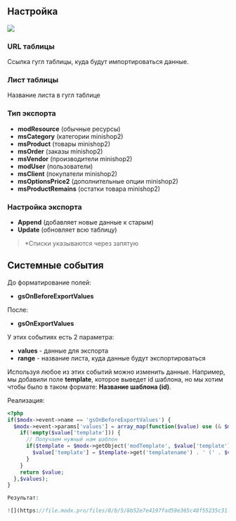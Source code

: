 ## **Настройка**

![](https://file.modx.pro/files/f/5/1/f517f34c3a93ebc6d70eefa23f5fda24.jpg)

### **URL таблицы**

Ссылка гугл таблицы, куда будут импортироваться данные.

### **Лист таблицы**

Название листа в гугл таблице

### **Тип экспорта**

-   **modResource** (обычные ресурсы)
-   **msCategory** (категории minishop2)
-   **msProduct** (товары minishop2)
-   **msOrder** (заказы minishop2)
-   **msVendor** (производители minishop2)
-   **modUser** (пользователи)
-   **msClient** (покупатели minishop2)
-   **msOptionsPrice2** (дополнительные опции minishop2)
-   **msProductRemains** (остатки товара minishop2)

### **Настройка экспорта**

-   **Append** (добавляет новые данные к старым)
-   **Update** (обновляет всю таблицу)

> \*Списки указываются через запятую

## Системные события

До форматирование полей:

-   **gsOnBeforeExportValues**

После:

-   **gsOnExportValues**

У этих событиях есть 2 параметра:

-   **values** - данные для экспорта
-   **range** - название листа, куда данные будут экспортироваться

Используя любое из этих событий можно изменить данные. Например, мы добавили поле **template**, которое выведет id шаблона, но мы хотим чтобы было в таком формате: **Название шаблона (id)**.

Реализация:

```php
<?php
if($modx->event->name == 'gsOnBeforeExportValues') {
  $modx->event->params['values'] = array_map(function($value) use (& $modx){
    if(!empty($value['template'])) {
      // Получаем нужный нам шаблон
      if($template = $modx->getObject('modTemplate', $value['template'])) {
        $value['template'] = $template->get('templatename') . ' (' . $value['template'] . ')';
      }
    }
    return $value;
  },$values);
}

Результат:

![](https://file.modx.pro/files/8/b/5/8b52e7e4197fad59e365c48f55235c31.jpg)
```

